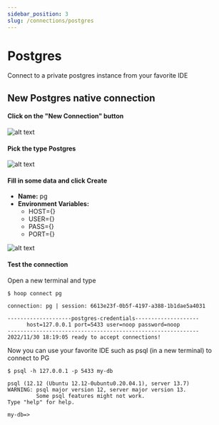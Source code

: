 ```yaml
---
sidebar_position: 3
slug: /connections/postgres
---
```


# Postgres

Connect to a private postgres instance from your favorite IDE

## New Postgres native connection

#### Click on the "New Connection" button

![alt text](https://hoopartifacts.s3.amazonaws.com/screenshots/hoop/browser-new-connection.png)

#### Pick the type Postgres

![alt text](https://hoopartifacts.s3.amazonaws.com/screenshots/hoop/browser-new-connection-modal-pg.png)

#### Fill in some data and click Create

- **Name:** pg
- **Environment Variables:**
    - HOST={}
    - USER={}
    - PASS={}
    - PORT={}

![alt text](https://hoopartifacts.s3.amazonaws.com/screenshots/hoop/browser-new-cmd-pg-inputs.png)

#### Test the connection

Open a new terminal and type
```shell
$ hoop connect pg

connection: pg | session: 6613e23f-0b5f-4197-a388-1b1dae5a4031

--------------------postgres-credentials--------------------
      host=127.0.0.1 port=5433 user=noop password=noop
------------------------------------------------------------
2022/11/30 18:19:05 ready to accept connections!

```

Now you can use your favorite IDE such as psql (in a new terminal) to connect to PG

```shell
$ psql -h 127.0.0.1 -p 5433 my-db

psql (12.12 (Ubuntu 12.12-0ubuntu0.20.04.1), server 13.7)
WARNING: psql major version 12, server major version 13.
         Some psql features might not work.
Type "help" for help.

my-db=> 

```